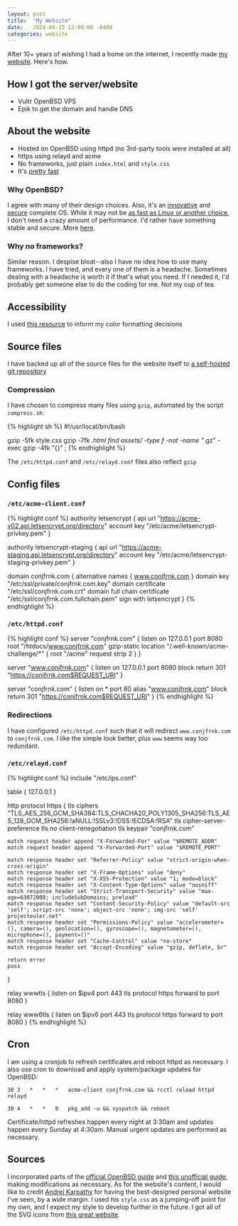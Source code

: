 ```yaml
---
layout: post
title:  "My Website"
date:   2024-04-15 13:00:00 -0400
categories: website
---
```

After 10+ years of wishing I had a home on the internet, I recently made [my website][cf-website]. Here's how.

## How I got the server/website
- Vultr OpenBSD VPS
- Epik to get the domain and handle DNS

## About the website
- Hosted on OpenBSD using httpd (no 3rd-party tools were installed at all)
- https using relayd and acme
- No frameworks, just plain `index.html` and `style.css`
- It's [pretty fast][website-speed]

### Why OpenBSD?
I agree with many of their design choices. Also, it's an [innovative][openbsd-innovations] and [secure][openbsd-security] complete OS. While it may not be [as fast as Linux or another choice][openbsd-performance], I don't need a crazy amount of performance. I'd rather have something stable and secure. More [here][openbsd-rocks].

### Why no frameworks?
Similar reason. I despise bloat--also I have no idea how to use many frameworks. I have tried, and every one of them is a headache. Sometimes dealing with a headache is worth it if that's what you need. If I needed it, I'd probably get someone else to do the coding for me. Not my cup of tea.

## Accessibility
I used [this resource][contrast-guide] to inform my color formatting decisions

## Source files
I have backed up all of the source files for the website itself to [a self-hosted git repository][git-repo]

### Compression
I have chosen to compress many files using `gzip`, automated by the script `compress.sh`:

{% highlight sh %}
#!/usr/local/bin/bash

gzip -5fk style.css
gzip -7fk *.html
find assets/ -type f -not -name "*.gz" -exec gzip -4fk "{}" \;
{% endhighlight %}

The `/etc/httpd.conf` and `/etc/relayd.conf` files also reflect `gzip`

## Config files
### `/etc/acme-client.conf`
{% highlight conf %}
authority letsencrypt {
    api url "https://acme-v02.api.letsencrypt.org/directory"
    account key "/etc/acme/letsencrypt-privkey.pem"
}

authority letsencrypt-staging {
    api url "https://acme-staging.api.letsencrypt.org/directory"
    account key "/etc/acme/letsencrypt-staging-privkey.pem"
}

domain conjfrnk.com {
    alternative names { www.conjfrnk.com }
    domain key "/etc/ssl/private/conjfrnk.com.key"
    domain certificate "/etc/ssl/conjfrnk.com.crt"
    domain full chain certificate "/etc/ssl/conjfrnk.com.fullchain.pem"
    sign with letsencrypt
}
{% endhighlight %}

### `/etc/httpd.conf`
{% highlight conf %}
server "conjfrnk.com" {
    listen on 127.0.0.1 port 8080
    root "/htdocs/www.conjfrnk.com"
    gzip-static
    location "/.well-known/acme-challenge/*" {
        root "/acme"
        request strip 2
    }
}

server "www.conjfrnk.com" {
    listen on 127.0.0.1 port 8080
    block return 301 "https://conjfrnk.com$REQUEST_URI"
}

server "conjfrnk.com" {
    listen on * port 80
    alias "www.conjfrnk.com"
    block return 301 "https://conjfrnk.com$REQUEST_URI"
} 
{% endhighlight %}

### Redirections
I have configured `/etc/httpd.conf` such that it will redirect `www.conjfrnk.com` to `conjfrnk.com`. I like the simple look better, plus `www` seems way too redundant.

### `/etc/relayd.conf`
{% highlight conf %}
include "/etc/ips.conf"

table <local> { 127.0.0.1 }

http protocol https {
    tls ciphers "TLS_AES_256_GCM_SHA384:TLS_CHACHA20_POLY1305_SHA256:TLS_AES_128_GCM_SHA256:!aNULL:!SSLv3:!DSS:!ECDSA:!RSA"
    tls cipher-server-preference
    tls no client-renegotiation
    tls keypair "conjfrnk.com"

    match request header append "X-Forwarded-For" value "$REMOTE_ADDR"
    match request header append "X-Forwarded-Port" value "$REMOTE_PORT"

    match response header set "Referrer-Policy" value "strict-origin-when-cross-origin"
    match response header set "X-Frame-Options" value "deny"
    match response header set "X-XSS-Protection" value "1; mode=block"
    match response header set "X-Content-Type-Options" value "nosniff"
    match response header set "Strict-Transport-Security" value "max-age=63072000; includeSubDomains; preload"
    match response header set "Content-Security-Policy" value "default-src 'self'; script-src 'none'; object-src 'none'; img-src 'self' projecteuler.net"
    match response header set "Permissions-Policy" value "accelerometer=(), camera=(), geolocation=(), gyroscope=(), magnetometer=(), microphone=(), payment=()"
    match response header set "Cache-Control" value "no-store"
    match response header set "Accept-Encoding" value "gzip, deflate, br"

    return error
    pass
}

relay wwwtls {
    listen on $ipv4 port 443 tls
    protocol https
    forward to <local> port 8080
}

relay www6tls {
    listen on $ipv6 port 443 tls
    protocol https
    forward to <local> port 8080
}
{% endhighlight %}

## Cron
I am using a cronjob to refresh certificates and reboot httpd as necessary. I also use cron to download and apply system/package updates for OpenBSD:

`30 3 	* 	* 	* 	acme-client conjfrnk.com && rcctl reload httpd relayd`

`30 4	*	*	0	pkg_add -u && syspatch && reboot`

Certificate/httpd refreshes happen every night at 3:30am and updates happen every Sunday at 4:30am. Manual urgent updates are performed as necessary.

## Sources
I incorporated parts of the [official OpenBSD guide][official-guide] and [this unofficial guide][unofficial-guide], making modifications as necessary. As for the website's content, I would like to credit [Andrej Karpathy][style-inspiration] for having the best-designed personal website I've seen, by a wide margin. I used his `style.css` as a jumping-off point for my own, and I expect my style to develop further in the future. I got all of the SVG icons from [this great website][svg-source].

[cf-website]: https://conjfrnk.com
[official-guide]: https://www.openbsdhandbook.com/services/webserver/ssl
[unofficial-guide]: https://citizen428.net/blog/self-hosting-static-site-openbsd-httpd-relayd
[style-inspiration]: https://karpathy.ai
[svg-source]: https://www.svgrepo.com
[git-repo]: https://git.loftyields.com/connor-website/tree
[openbsd-innovations]: https://www.openbsd.org/innovations.html
[openbsd-security]: https://www.openbsd.org/security.html
[openbsd-performance]: https://news.ycombinator.com/item?id=8535150
[openbsd-rocks]: https://why-openbsd.rocks/fact
[contrast-guide]: https://dequeuniversity.com/rules/axe/4.8/color-contrast
[website-speed]: https://pagespeed.web.dev/analysis/https-conjfrnk-com/q1jkxm2u1d?hl=en&form_factor=mobile
